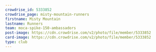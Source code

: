 ```yaml
---
crowdrise_id: 5333852
crowdrise_page: misty-mountain-runners
firstname: Misty Mountain
lastname: Runners
team: moca-spike-150-ambassadors
post-image: https://cdn.crowdrise.com/v2/photo/file/member/5333852
card-image: https://cdn.crowdrise.com/v2/photo/file/member/5333852
type: club
---
```

